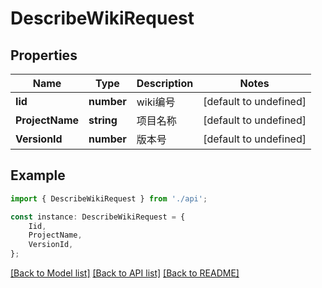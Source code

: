 # DescribeWikiRequest


## Properties

Name | Type | Description | Notes
------------ | ------------- | ------------- | -------------
**Iid** | **number** | wiki编号 | [default to undefined]
**ProjectName** | **string** | 项目名称 | [default to undefined]
**VersionId** | **number** | 版本号 | [default to undefined]

## Example

```typescript
import { DescribeWikiRequest } from './api';

const instance: DescribeWikiRequest = {
    Iid,
    ProjectName,
    VersionId,
};
```

[[Back to Model list]](../README.md#documentation-for-models) [[Back to API list]](../README.md#documentation-for-api-endpoints) [[Back to README]](../README.md)
